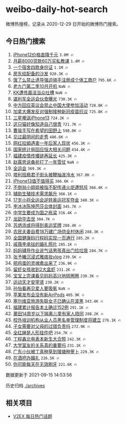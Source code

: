 # weibo-daily-hot-search

微博热搜榜，记录从 2020-12-29 日开始的微博热门搜索。

## 今日热门搜索

<!-- BEGIN -->

1. [iPhone12价格直降千元](https://s.weibo.com/weibo?q=%23iPhone12%E4%BB%B7%E6%A0%BC%E7%9B%B4%E9%99%8D%E5%8D%83%E5%85%83%23&Refer=top) `3.0M 🔥`
1. [月薪8000贷款60万买私教课](https://s.weibo.com/weibo?q=%23%E6%9C%88%E8%96%AA8000%E8%B4%B7%E6%AC%BE60%E4%B8%87%E4%B9%B0%E7%A7%81%E6%95%99%E8%AF%BE%23&Refer=top) `1.4M 🔥`
1. [一个宿舍四款身份证](https://s.weibo.com/weibo?q=%23%E4%B8%80%E4%B8%AA%E5%AE%BF%E8%88%8D%E5%9B%9B%E6%AC%BE%E8%BA%AB%E4%BB%BD%E8%AF%81%23&Refer=top) `1.1M 🔥`
1. [房东给配备的沙发](https://s.weibo.com/weibo?q=%23%E6%88%BF%E4%B8%9C%E7%BB%99%E9%85%8D%E5%A4%87%E7%9A%84%E6%B2%99%E5%8F%91%23&Refer=top) `920.3K 🔥`
1. [饿了么禁止诱导强迫骑手注册成个体工商户](https://s.weibo.com/weibo?q=%23%E9%A5%BF%E4%BA%86%E4%B9%88%E7%A6%81%E6%AD%A2%E8%AF%B1%E5%AF%BC%E5%BC%BA%E8%BF%AB%E9%AA%91%E6%89%8B%E6%B3%A8%E5%86%8C%E6%88%90%E4%B8%AA%E4%BD%93%E5%B7%A5%E5%95%86%E6%88%B7%23&Refer=top) `795.6K 🔥`
1. [老九门第二季10月开机](https://s.weibo.com/weibo?q=%23%E8%80%81%E4%B9%9D%E9%97%A8%E7%AC%AC%E4%BA%8C%E5%AD%A310%E6%9C%88%E5%BC%80%E6%9C%BA%23&Refer=top) `NaN 🔥`
1. [KK遭佟晨洁当众吐槽](https://s.weibo.com/weibo?q=%23KK%E9%81%AD%E4%BD%9F%E6%99%A8%E6%B4%81%E5%BD%93%E4%BC%97%E5%90%90%E6%A7%BD%23&Refer=top) `NaN 🔥`
1. [谌利军全运会伙食曝光](https://s.weibo.com/weibo?q=%23%E8%B0%8C%E5%88%A9%E5%86%9B%E5%85%A8%E8%BF%90%E4%BC%9A%E4%BC%99%E9%A3%9F%E6%9B%9D%E5%85%89%23&Refer=top) `730.3K 🔥`
1. [中方回应英议会禁止中国大使参加活动](https://s.weibo.com/weibo?q=%23%E4%B8%AD%E6%96%B9%E5%9B%9E%E5%BA%94%E8%8B%B1%E8%AE%AE%E4%BC%9A%E7%A6%81%E6%AD%A2%E4%B8%AD%E5%9B%BD%E5%A4%A7%E4%BD%BF%E5%8F%82%E5%8A%A0%E6%B4%BB%E5%8A%A8%23&Refer=top) `728.0K 🔥`
1. [加拿大爆发反对强制接种新冠疫苗抗议](https://s.weibo.com/weibo?q=%23%E5%8A%A0%E6%8B%BF%E5%A4%A7%E7%88%86%E5%8F%91%E5%8F%8D%E5%AF%B9%E5%BC%BA%E5%88%B6%E6%8E%A5%E7%A7%8D%E6%96%B0%E5%86%A0%E7%96%AB%E8%8B%97%E6%8A%97%E8%AE%AE%23&Refer=top) `725.8K 🔥`
1. [三星嘲讽iPhone13](https://s.weibo.com/weibo?q=%23%E4%B8%89%E6%98%9F%E5%98%B2%E8%AE%BDiPhone13%23&Refer=top) `724.2K 🔥`
1. [这只猫好像知道自己很贵](https://s.weibo.com/weibo?q=%23%E8%BF%99%E5%8F%AA%E7%8C%AB%E5%A5%BD%E5%83%8F%E7%9F%A5%E9%81%93%E8%87%AA%E5%B7%B1%E5%BE%88%E8%B4%B5%23&Refer=top) `721.7K 🔥`
1. [曹骏手写在希望的田野上](https://s.weibo.com/weibo?q=%23%E6%9B%B9%E9%AA%8F%E6%89%8B%E5%86%99%E5%9C%A8%E5%B8%8C%E6%9C%9B%E7%9A%84%E7%94%B0%E9%87%8E%E4%B8%8A%23&Refer=top) `598.0K 🔥`
1. [见过最阴间的走秀](https://s.weibo.com/weibo?q=%23%E8%A7%81%E8%BF%87%E6%9C%80%E9%98%B4%E9%97%B4%E7%9A%84%E8%B5%B0%E7%A7%80%23&Refer=top) `486.6K 🔥`
1. [网红拉姆遇害一年后家人现状](https://s.weibo.com/weibo?q=%23%E7%BD%91%E7%BA%A2%E6%8B%89%E5%A7%86%E9%81%87%E5%AE%B3%E4%B8%80%E5%B9%B4%E5%90%8E%E5%AE%B6%E4%BA%BA%E7%8E%B0%E7%8A%B6%23&Refer=top) `456.3K 🔥`
1. [国家统计局回应恒大相关问题](https://s.weibo.com/weibo?q=%23%E5%9B%BD%E5%AE%B6%E7%BB%9F%E8%AE%A1%E5%B1%80%E5%9B%9E%E5%BA%94%E6%81%92%E5%A4%A7%E7%9B%B8%E5%85%B3%E9%97%AE%E9%A2%98%23&Refer=top) `434.4K 🔥`
1. [福建疫情传播链再延长](https://s.weibo.com/weibo?q=%23%E7%A6%8F%E5%BB%BA%E7%96%AB%E6%83%85%E4%BC%A0%E6%92%AD%E9%93%BE%E5%86%8D%E5%BB%B6%E9%95%BF%23&Refer=top) `425.3K 🔥`
1. [赵露思说桑祈打了一年雪仗](https://s.weibo.com/weibo?q=%23%E8%B5%B5%E9%9C%B2%E6%80%9D%E8%AF%B4%E6%A1%91%E7%A5%88%E6%89%93%E4%BA%86%E4%B8%80%E5%B9%B4%E9%9B%AA%E4%BB%97%23&Refer=top) `NaN 🔥`
1. [全运会](https://s.weibo.com/weibo?q=%E5%85%A8%E8%BF%90%E4%BC%9A&Refer=top) `369.3K 🔥`
1. [塔利班瘾君子街头被鞭抽泼冷水](https://s.weibo.com/weibo?q=%23%E5%A1%94%E5%88%A9%E7%8F%AD%E7%98%BE%E5%90%9B%E5%AD%90%E8%A1%97%E5%A4%B4%E8%A2%AB%E9%9E%AD%E6%8A%BD%E6%B3%BC%E5%86%B7%E6%B0%B4%23&Refer=top) `367.0K 🔥`
1. [iPhone13值不值得买](https://s.weibo.com/weibo?q=%23iPhone13%E5%80%BC%E4%B8%8D%E5%80%BC%E5%BE%97%E4%B9%B0%23&Refer=top) `366.6K 🔥`
1. [不倒翁小姐姐被指不配传递火炬遭怒斥](https://s.weibo.com/weibo?q=%23%E4%B8%8D%E5%80%92%E7%BF%81%E5%B0%8F%E5%A7%90%E5%A7%90%E8%A2%AB%E6%8C%87%E4%B8%8D%E9%85%8D%E4%BC%A0%E9%80%92%E7%81%AB%E7%82%AC%E9%81%AD%E6%80%92%E6%96%A5%23&Refer=top) `366.4K 🔥`
1. [辅助生殖技术需求飙升](https://s.weibo.com/weibo?q=%23%E8%BE%85%E5%8A%A9%E7%94%9F%E6%AE%96%E6%8A%80%E6%9C%AF%E9%9C%80%E6%B1%82%E9%A3%99%E5%8D%87%23&Refer=top) `366.1K 🔥`
1. [17岁小将全运会逆转奥运冠军夺金](https://s.weibo.com/weibo?q=%2317%E5%B2%81%E5%B0%8F%E5%B0%86%E5%85%A8%E8%BF%90%E4%BC%9A%E9%80%86%E8%BD%AC%E5%A5%A5%E8%BF%90%E5%86%A0%E5%86%9B%E5%A4%BA%E9%87%91%23&Refer=top) `348.3K 🔥`
1. [李冰冰陈坤芭莎合体封面](https://s.weibo.com/weibo?q=%E6%9D%8E%E5%86%B0%E5%86%B0%E9%99%88%E5%9D%A4%E8%8A%AD%E8%8E%8E%E5%90%88%E4%BD%93%E5%B0%81%E9%9D%A2&Refer=top) `345.7K 🔥`
1. [中学生要成为国之栋梁](https://s.weibo.com/weibo?q=%23%E4%B8%AD%E5%AD%A6%E7%94%9F%E8%A6%81%E6%88%90%E4%B8%BA%E5%9B%BD%E4%B9%8B%E6%A0%8B%E6%A2%81%23&Refer=top) `316.4K 🔥`
1. [龙劭华去世](https://s.weibo.com/weibo?q=%E9%BE%99%E5%8A%AD%E5%8D%8E%E5%8E%BB%E4%B8%96&Refer=top) `304.7K 🔥`
1. [苏炳添或将得到奥运奖牌](https://s.weibo.com/weibo?q=%23%E8%8B%8F%E7%82%B3%E6%B7%BB%E6%88%96%E5%B0%86%E5%BE%97%E5%88%B0%E5%A5%A5%E8%BF%90%E5%A5%96%E7%89%8C%23&Refer=top) `288.4K 🔥`
1. [农民夫妻自费18万建广场供全村休闲](https://s.weibo.com/weibo?q=%23%E5%86%9C%E6%B0%91%E5%A4%AB%E5%A6%BB%E8%87%AA%E8%B4%B918%E4%B8%87%E5%BB%BA%E5%B9%BF%E5%9C%BA%E4%BE%9B%E5%85%A8%E6%9D%91%E4%BC%91%E9%97%B2%23&Refer=top) `288.3K 🔥`
1. [全国健康码行程码实现一页通行](https://s.weibo.com/weibo?q=%23%E5%85%A8%E5%9B%BD%E5%81%A5%E5%BA%B7%E7%A0%81%E8%A1%8C%E7%A8%8B%E7%A0%81%E5%AE%9E%E7%8E%B0%E4%B8%80%E9%A1%B5%E9%80%9A%E8%A1%8C%23&Refer=top) `285.2K 🔥`
1. [戚薇李承铉的婚礼照片](https://s.weibo.com/weibo?q=%23%E6%88%9A%E8%96%87%E6%9D%8E%E6%89%BF%E9%93%89%E7%9A%84%E5%A9%9A%E7%A4%BC%E7%85%A7%E7%89%87%23&Refer=top) `285.1K 🔥`
1. [妈妈辅导作业说气话男孩真出门捡垃圾](https://s.weibo.com/weibo?q=%23%E5%A6%88%E5%A6%88%E8%BE%85%E5%AF%BC%E4%BD%9C%E4%B8%9A%E8%AF%B4%E6%B0%94%E8%AF%9D%E7%94%B7%E5%AD%A9%E7%9C%9F%E5%87%BA%E9%97%A8%E6%8D%A1%E5%9E%83%E5%9C%BE%23&Refer=top) `284.7K 🔥`
1. [张予曦沉浸式雅痞妆vlog](https://s.weibo.com/weibo?q=%23%E5%BC%A0%E4%BA%88%E6%9B%A6%E6%B2%89%E6%B5%B8%E5%BC%8F%E9%9B%85%E7%97%9E%E5%A6%86vlog%23&Refer=top) `239.5K 🔥`
1. [把鸡蛋的灵魂煮出来了](https://s.weibo.com/weibo?q=%23%E6%8A%8A%E9%B8%A1%E8%9B%8B%E7%9A%84%E7%81%B5%E9%AD%82%E7%85%AE%E5%87%BA%E6%9D%A5%E4%BA%86%23&Refer=top) `236.9K 🔥`
1. [留虾女孩收到2大盒虾](https://s.weibo.com/weibo?q=%23%E7%95%99%E8%99%BE%E5%A5%B3%E5%AD%A9%E6%94%B6%E5%88%B02%E5%A4%A7%E7%9B%92%E8%99%BE%23&Refer=top) `231.2K 🔥`
1. [宝宝上完课看见妈妈高兴地转圈圈](https://s.weibo.com/weibo?q=%23%E5%AE%9D%E5%AE%9D%E4%B8%8A%E5%AE%8C%E8%AF%BE%E7%9C%8B%E8%A7%81%E5%A6%88%E5%A6%88%E9%AB%98%E5%85%B4%E5%9C%B0%E8%BD%AC%E5%9C%88%E5%9C%88%23&Refer=top) `230.3K 🔥`
1. [运动天才安宰贤](https://s.weibo.com/weibo?q=%23%E8%BF%90%E5%8A%A8%E5%A4%A9%E6%89%8D%E5%AE%89%E5%AE%B0%E8%B4%A4%23&Refer=top) `230.2K 🔥`
1. [孙怡看再见爱人要吸氧](https://s.weibo.com/weibo?q=%23%E5%AD%99%E6%80%A1%E7%9C%8B%E5%86%8D%E8%A7%81%E7%88%B1%E4%BA%BA%E8%A6%81%E5%90%B8%E6%B0%A7%23&Refer=top) `NaN 🔥`
1. [苹果发布会没有新AirPods](https://s.weibo.com/weibo?q=%23%E8%8B%B9%E6%9E%9C%E5%8F%91%E5%B8%83%E4%BC%9A%E6%B2%A1%E6%9C%89%E6%96%B0AirPods%23&Refer=top) `405.9K 🔥`
1. [塞尔维亚旅游失联女子已确认在波黑](https://s.weibo.com/weibo?q=%E5%A1%9E%E5%B0%94%E7%BB%B4%E4%BA%9A%E6%97%85%E6%B8%B8%E5%A4%B1%E8%81%94%E5%A5%B3%E5%AD%90%E5%B7%B2%E7%A1%AE%E8%AE%A4%E5%9C%A8%E6%B3%A2%E9%BB%91&Refer=top) `343.4K 🔥`
1. [福建累计报告本土确诊152例](https://s.weibo.com/weibo?q=%23%E7%A6%8F%E5%BB%BA%E7%B4%AF%E8%AE%A1%E6%8A%A5%E5%91%8A%E6%9C%AC%E5%9C%9F%E7%A1%AE%E8%AF%8A152%E4%BE%8B%23&Refer=top) `291.1K 🔥`
1. [莆田14周岁以下隔离儿童有家人陪同](https://s.weibo.com/weibo?q=%23%E8%8E%86%E7%94%B014%E5%91%A8%E5%B2%81%E4%BB%A5%E4%B8%8B%E9%9A%94%E7%A6%BB%E5%84%BF%E7%AB%A5%E6%9C%89%E5%AE%B6%E4%BA%BA%E9%99%AA%E5%90%8C%23&Refer=top) `288.2K 🔥`
1. [校外培训机构从业人员黑名单管理制度将建立](https://s.weibo.com/weibo?q=%23%E6%A0%A1%E5%A4%96%E5%9F%B9%E8%AE%AD%E6%9C%BA%E6%9E%84%E4%BB%8E%E4%B8%9A%E4%BA%BA%E5%91%98%E9%BB%91%E5%90%8D%E5%8D%95%E7%AE%A1%E7%90%86%E5%88%B6%E5%BA%A6%E5%B0%86%E5%BB%BA%E7%AB%8B%23&Refer=top) `276.1K 🔥`
1. [子女需要对父母的过错负责吗](https://s.weibo.com/weibo?q=%23%E5%AD%90%E5%A5%B3%E9%9C%80%E8%A6%81%E5%AF%B9%E7%88%B6%E6%AF%8D%E7%9A%84%E8%BF%87%E9%94%99%E8%B4%9F%E8%B4%A3%E5%90%97%23&Refer=top) `272.9K 🔥`
1. [全红婵是人形挂件吧](https://s.weibo.com/weibo?q=%23%E5%85%A8%E7%BA%A2%E5%A9%B5%E6%98%AF%E4%BA%BA%E5%BD%A2%E6%8C%82%E4%BB%B6%E5%90%A7%23&Refer=top) `254.7K 🔥`
1. [丁程鑫北电表本新生大合照](https://s.weibo.com/weibo?q=%23%E4%B8%81%E7%A8%8B%E9%91%AB%E5%8C%97%E7%94%B5%E8%A1%A8%E6%9C%AC%E6%96%B0%E7%94%9F%E5%A4%A7%E5%90%88%E7%85%A7%23&Refer=top) `242.3K 🔥`
1. [大学室友的关系真的重要吗](https://s.weibo.com/weibo?q=%23%E5%A4%A7%E5%AD%A6%E5%AE%A4%E5%8F%8B%E7%9A%84%E5%85%B3%E7%B3%BB%E7%9C%9F%E7%9A%84%E9%87%8D%E8%A6%81%E5%90%97%23&Refer=top) `231.1K 🔥`
1. [广东小伙被丁真种草到理塘种萝卜](https://s.weibo.com/weibo?q=%23%E5%B9%BF%E4%B8%9C%E5%B0%8F%E4%BC%99%E8%A2%AB%E4%B8%81%E7%9C%9F%E7%A7%8D%E8%8D%89%E5%88%B0%E7%90%86%E5%A1%98%E7%A7%8D%E8%90%9D%E5%8D%9C%23&Refer=top) `229.3K 🔥`
1. [在酒吧办婚礼](https://s.weibo.com/weibo?q=%23%E5%9C%A8%E9%85%92%E5%90%A7%E5%8A%9E%E5%A9%9A%E7%A4%BC%23&Refer=top) `226.5K 🔥`
1. [你可能每天在无效刷牙](https://s.weibo.com/weibo?q=%23%E4%BD%A0%E5%8F%AF%E8%83%BD%E6%AF%8F%E5%A4%A9%E5%9C%A8%E6%97%A0%E6%95%88%E5%88%B7%E7%89%99%23&Refer=top) `221.6K 🔥`

数据更新于 2021-09-15 14:53:56

<!-- END -->

历史归档 [./archives](./archives)

## 相关项目

- [V2EX 每日热门话题](https://github.com/boojack/v2ex-daily-hot-topic)
